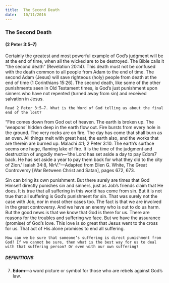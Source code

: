 ```yaml
---
title:  The Second Death
date:   10/11/2016
---
```


### The Second Death

#### (2 Peter 3:5–7)

Certainly the greatest and most powerful example of God’s judgment will be at the end of time, when all the wicked are to be destroyed. The Bible calls it “the second death” (Revelation 20:14). This death must not be confused with the death common to all people from Adam to the end of time. The second Adam (Jesus) will save righteous (holy) people from death at the end of time (1 Corinthians 15:26). The second death, like some of the other punishments seen in Old Testament times, is God’s just punishment upon sinners who have not repented (turned away from sin) and received salvation in Jesus. 

`Read 2 Peter 3:5–7. What is the Word of God telling us about the final end of the lost?`

“Fire comes down from God out of heaven. The earth is broken up. The ‘weapons’ hidden deep in the earth flow out. Fire bursts from every hole in the ground. The very rocks are on fire. The day has come that shall burn as an oven. All things melt with great heat, the earth also, and the works that are therein are burned up. Malachi 4:1; 2 Peter 3:10. The earth’s surface seems one huge, flaming lake of fire. It is the time of the judgment and destruction of ungodly men—‘the Lord has set aside a day to pay Edom7 back. He has set aside a year to pay them back for what they did to the city of Zion.’ Isaiah 34:8, NIrV.”—Adapted from Ellen G. White, The Great Controversy [War Between Christ and Satan], pages 672, 673.   

Sin can bring its own punishment. But there surely are times that God Himself directly punishes sin and sinners, just as Job’s friends claim that He does. It is true that all suffering in this world has come from sin. But it is not true that all suffering is God’s punishment for sin. That was surely not the case with Job, nor in most other cases too. The fact is that we are involved in the great controversy. And we have an enemy who is out to do us harm. But the good news is that we know that God is there for us. There are reasons for the troubles and suffering we face. But we have the assurance (promise) of God’s love. This love is so great that Jesus went to the cross for us. That act of His alone promises to end all suffering. 

`How can we be sure that someone’s suffering is direct punishment from God? If we cannot be sure, then what is the best way for us to deal with that suffering person? Or even with our own suffering?`

##### DEFINITIONS

7.	**Edom**—a word picture or symbol for those who are rebels against God’s law.
